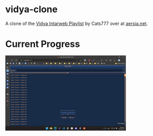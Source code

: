 # vidya-clone

A clone of the [Vidya Intarweb Playlist](https://www.vipvgm.net/) by Cats777 over at [aersia.net](https://www.aersia.net/).

# Current Progress

<img src="documentation-images\progress-snapshot-oct-20-2022.png" width="75%">

